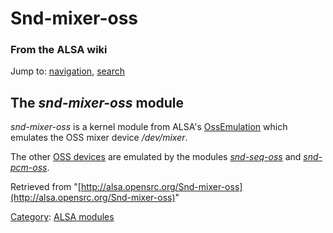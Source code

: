 Snd-mixer-oss
=============

### From the ALSA wiki

Jump to: [navigation](#mw-head), [search](#p-search)

The *snd-mixer-oss* module
--------------------------

*snd-mixer-oss* is a kernel module from ALSA's
[OssEmulation](/OssEmulation "OssEmulation") which emulates the OSS
mixer device */dev/mixer*.

The other [OSS devices](/OSS_device "OSS device") are emulated by the
modules *[snd-seq-oss](/Snd-seq-oss "Snd-seq-oss")* and
*[snd-pcm-oss](/Snd-pcm-oss "Snd-pcm-oss")*.

Retrieved from
"[http://alsa.opensrc.org/Snd-mixer-oss](http://alsa.opensrc.org/Snd-mixer-oss)"

[Category](/Special:Categories "Special:Categories"): [ALSA
modules](/Category:ALSA_modules "Category:ALSA modules")

